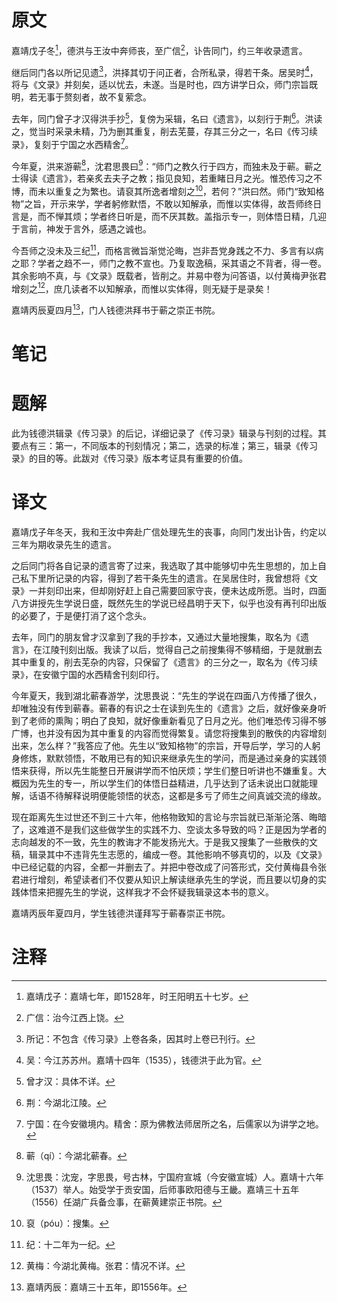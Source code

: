 # 原文
嘉靖戊子冬[^1]，德洪与王汝中奔师丧，至广信[^2]，讣告同门，约三年收录遗言。

继后同门各以所记见遗[^3]，洪择其切于问正者，合所私录，得若干条。居吴时[^4]，将与《文录》并刻矣，适以忧去，未遂。当是时也，四方讲学日众，师门宗旨既明，若无事于赘刻者，故不复萦念。

去年，同门曾子才汉得洪手抄[^5]，复傍为采辑，名曰《遗言》，以刻行于荆[^6]。洪读之，觉当时采录未精，乃为删其重复，削去芜蔓，存其三分之一，名曰《传习续录》，复刻于宁国之水西精舍[^7]。

今年夏，洪来游蕲[^8]，沈君思畏曰[^9]：“师门之教久行于四方，而独未及于蕲。蕲之士得读《遗言》，若亲炙去夫子之教；指见良知，若重睹日月之光。惟恐传习之不博，而未以重复之为繁也。请裒其所逸者增刻之[^10]，若何？”洪曰然。师门“致知格物”之旨，开示来学，学者躬修默悟，不敢以知解承，而惟以实体得，故吾师终日言是，而不惮其烦；学者终日听是，而不厌其数。盖指示专一，则体悟日精，几迎于言前，神发于言外，感遇之诚也。

今吾师之没未及三纪[^11]，而格言微旨渐觉沦晦，岂非吾党身践之不力、多言有以病之耶？学者之趋不一，师门之教不宣也。乃复取逸稿，采其语之不背者，得一卷。其余影响不真，与《文录》既载者，皆削之。并易中卷为问答语，以付黄梅尹张君增刻之[^12]，庶几读者不以知解承，而惟以实体得，则无疑于是录矣！

嘉靖丙辰夏四月[^13]，门人钱德洪拜书于蕲之崇正书院。
# 笔记

# 题解
此为钱德洪辑录《传习录》的后记，详细记录了《传习录》辑录与刊刻的过程。其要点有三：第一，不同版本的刊刻情况；第二，选录的标准；第三，辑录《传习录》的目的等。此跋对《传习录》版本考证具有重要的价值。
# 译文
嘉靖戊子年冬天，我和王汝中奔赴广信处理先生的丧事，向同门发出讣告，约定以三年为期收录先生的遗言。

之后同门将各自记录的遗言寄了过来，我选取了其中能够切中先生思想的，加上自己私下里所记录的内容，得到了若干条先生的遗言。在吴居住时，我曾想将《文录》一并刻印出来，但却刚好赶上自己需要回家守丧，便未达成所愿。当时，四面八方讲授先生学说日盛，既然先生的学说已经昌明于天下，似乎也没有再刊印出版的必要了，于是便打消了这个念头。

去年，同门的朋友曾才汉拿到了我的手抄本，又通过大量地搜集，取名为《遗言》，在江陵刊刻出版。我读了以后，觉得自己之前搜集得不够精细，于是就删去其中重复的，削去芜杂的内容，只保留了《遗言》的三分之一，取名为《传习续录》，在安徽宁国的水西精舍刊刻印行。

今年夏天，我到湖北蕲春游学，沈思畏说：“先生的学说在四面八方传播了很久，却唯独没有传到蕲春。蕲春的有识之士在读到先生的《遗言》之后，就好像亲身听到了老师的熏陶；明白了良知，就好像重新看见了日月之光。他们唯恐传习得不够广博，也并没有因为其中重复的内容而觉得繁复。请您将搜集到的散佚的内容增刻出来，怎么样？”我答应了他。先生以“致知格物”的宗旨，开导后学，学习的人躬身修炼，默默领悟，不敢用已有的知识来继承先生的学问，而是通过亲身的实践领悟来获得，所以先生能整日开展讲学而不怕厌烦；学生们整日听讲也不嫌重复。大概因为先生的专一，所以学生们的体悟日益精进，几乎达到了话未说出口就能理解，话语不待解释说明便能领悟的状态，这都是多亏了师生之间真诚交流的缘故。

现在距离先生过世还不到三十六年，他格物致知的言论与宗旨就已渐渐沦落、晦暗了，这难道不是我们这些做学生的实践不力、空谈太多导致的吗？正是因为学者的志向越发的不一致，先生的教诲才不能发扬光大。于是我又搜集了一些散佚的文稿，辑录其中不违背先生志愿的，编成一卷。其他影响不够真切的，以及《文录》中已经记载的内容，全都一并删去了。并把中卷改成了问答形式，交付黄梅县令张君进行增刻，希望读者们不仅要从知识上解读继承先生的学说，而且要以切身的实践体悟来把握先生的学说，这样我才不会怀疑我辑录这本书的意义。

嘉靖丙辰年夏四月，学生钱德洪谨拜写于蕲春崇正书院。
# 注释

[^1]: 嘉靖戊子：嘉靖七年，即1528年，时王阳明五十七岁。
[^2]: 广信：治今江西上饶。
[^3]: 所记：不包含《传习录》上卷各条，因其时上卷已刊行。
[^4]: 吴：今江苏苏州。嘉靖十四年（1535），钱德洪于此为官。
[^5]: 曾才汉：具体不详。
[^6]: 荆：今湖北江陵。
[^7]: 宁国：在今安徽境内。精舍：原为佛教法师居所之名，后儒家以为讲学之地。
[^8]: 蕲（qí）：今湖北蕲春。
[^9]: 沈思畏：沈宠，字思畏，号古林，宁国府宣城（今安徽宣城）人。嘉靖十六年（1537）举人。始受学于贡安国，后师事欧阳德与王畿。嘉靖三十五年（1556）任湖广兵备佥事，在蕲黄建崇正书院。
[^10]: 裒（póu）：搜集。
[^11]: 纪：十二年为一纪。
[^12]: 黄梅：今湖北黄梅。张君：情况不详。
[^13]: 嘉靖丙辰：嘉靖三十五年，即1556年。